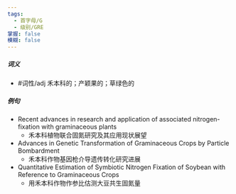 ```yaml
---
tags:
  - 首字母/G
  - 级别/GRE
掌握: false
模糊: false
---
```

##### 词义
- #词性/adj  禾本科的；产颖果的；草绿色的
##### 例句
- Recent advances in research and application of associated nitrogen-fixation with graminaceous plants
	- 禾本科植物联合固氮研究及其应用现状展望
- Advances in Genetic Transformation of Graminaceous Crops by Particle Bombardment
	- 禾本科作物基因枪介导遗传转化研究进展
- Quantitative Estimation of Symbiotic Nitrogen Fixation of Soybean with Reference to Graminaceous Crops
	- 用禾本科作物作参比估测大豆共生固氮量
